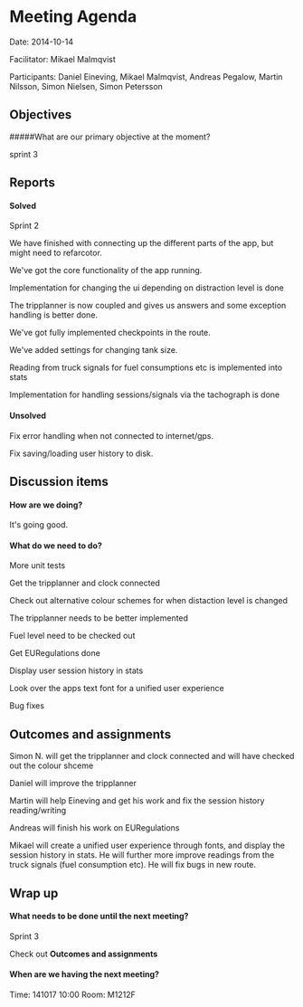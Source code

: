 # Meeting Agenda

Date: 2014-10-14

Facilitator: Mikael Malmqvist

Participants: Daniel Eineving, Mikael Malmqvist, Andreas Pegalow, Martin Nilsson, Simon Nielsen, Simon Petersson

## Objectives
#####What are our primary objective at the moment?

sprint 3

## Reports
#### Solved

Sprint 2

We have finished with connecting up the different parts of the app, but might need to refarcotor.

We've got the core functionality of the app running.

Implementation for changing the ui depending on distraction level is done

The tripplanner is now coupled and gives us answers and some exception handling is better done.

We've got fully implemented checkpoints in the route. 

We've added settings for changing tank size.

Reading from truck signals for fuel consumptions etc is implemented into stats

Implementation for handling sessions/signals via the tachograph is done


#### Unsolved

Fix error handling when not connected to internet/gps.

Fix saving/loading user history to disk.

## Discussion items

#### How are we doing?

It's going good.

#### What do we need to do?

More unit tests

Get the tripplanner and clock connected

Check out alternative colour schemes for when distaction level is changed

The tripplanner needs to be better implemented

Fuel level need to be checked out

Get EURegulations done

Display user session history in stats

Look over the apps text font for a unified user experience

Bug fixes


## Outcomes and assignments

Simon N. will get the tripplanner and clock connected and will have checked out the colour shceme

Daniel will improve the tripplanner

Martin will help Eineving and get his work and fix the session history reading/writing

Andreas will finish his work on EURegulations

Mikael will create a unified user experience through fonts, and display the session history in stats. He will further more improve readings from the truck signals (fuel consumption etc). He will fix bugs in new route.

## Wrap up 

#### What needs to be done until the next meeting?

Sprint 3

Check out __Outcomes and assignments__


#### When are we having the next meeting?
Time: 141017 10:00
Room: M1212F
